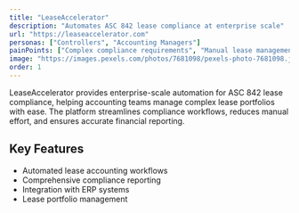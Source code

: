 ```yaml
---
title: "LeaseAccelerator"
description: "Automates ASC 842 lease compliance at enterprise scale"
url: "https://leaseaccelerator.com"
personas: ["Controllers", "Accounting Managers"]
painPoints: ["Complex compliance requirements", "Manual lease management", "Financial reporting challenges"]
image: "https://images.pexels.com/photos/7681098/pexels-photo-7681098.jpeg"
order: 1
---
```


LeaseAccelerator provides enterprise-scale automation for ASC 842 lease compliance, helping accounting teams manage complex lease portfolios with ease. The platform streamlines compliance workflows, reduces manual effort, and ensures accurate financial reporting.

## Key Features

- Automated lease accounting workflows
- Comprehensive compliance reporting
- Integration with ERP systems
- Lease portfolio management